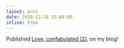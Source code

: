 ```yaml
---
layout: post
date: 2020-11-18 15:04:00
inline: true
---
```


Published <a href="https://blog.hashin.me/2020/11/18/love-confabulated-part-two/" target="_blank">Love, confabulated (2).</a> on my blog!
